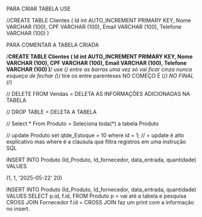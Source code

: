 PARA CRIAR TABELA USE

//CREATE TABLE Clientes (
  Id int AUTO_INCREMENT PRIMARY KEY,
  Nome VARCHAR (100),
  CPF VARCHAR (100),
  Email VARCHAR (100),
  Telefone VARCHAR (100)
)

PARA COMENTAR A TABELA CRIADA

/**CREATE TABLE Clientes (
  Id int AUTO_INCREMENT PRIMARY KEY,
  Nome VARCHAR (100),
  CPF VARCHAR (100),
  Email VARCHAR (100),
  Telefone VARCHAR (100)
)**/ use (*) entre as barras uma vez só vai ficar cinza nunca esqueça de fechar (*)/ tire os entre parenteses NO COMEÇO É (/*) NO FINAL (*/) 

// DELETE FROM Vendas = DELETA AS INFORMAÇÕES ADICIONADAS NA TABELA

// DROP TABLE = DELETA A TABELA

// Select * From Produto = Seleciona toda(*) a tabela Produto

// update Produto set qtde_Estoque = 10 where id = 1; // = update é alto explicativo mas where é a clausula que filtra registros em uma instrução SQL


INSERT INTO Produto (Id_Produto, Id_fornecedor, data_entrada, quantidade) VALUES

(1, 1, '2025-05-22' 20)


INSERT INTO Produto (Id_Produto, Id_fornecedor, data_entrada, quantidade) VALUES
SELECT p.id, f.id,
FROM Produto p = vai até a tabela e pesquisa
CROSS JOIN Fornecedor f.id = CROSS JOIN faz um print com a informação no insert.


